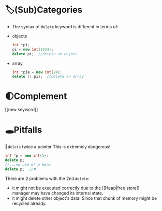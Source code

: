 # 🏷(Sub)Categories
- The syntax of `delete` keyword is different in terms of:
- objects
  
  ``` c++
  int *pi;
  pi = new int(1024);
  delete pi;  //delete an object
  ```
- array
  
  ``` c++
  int *pia = new int[24];
  delete [] pia;  //delete an array
  ```


# 🌓Complement
[[new keyword]]

# 🕳Pitfalls
📌`delete` twice a pointer
This is extremely dangerous!
```cpp
int *p = new int{5};
delete p;
//...no use of p here
delete p;  //❌
```
There are 2 problems with the 2nd `delete`:
- it might not be executed correctly due to the [[Heap|free store]] manager may have changed its internal state.
- it might delete other object's data! Since that chunk of memory might be recycled already.